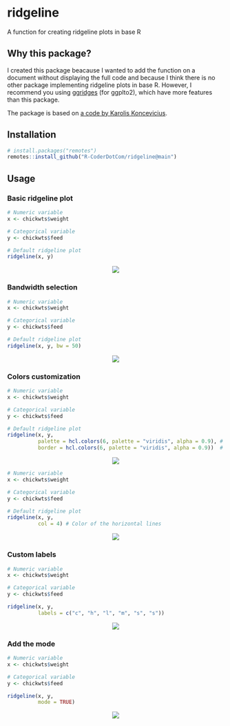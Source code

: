 # ridgeline
A function for creating ridgeline plots in base R

## Why this package?

I created this package beacause I wanted to add the function on a document without displaying the full code and because I think there is no other package implementing ridgeline plots in base R. However, I recommend you using [ggridges](https://cran.r-project.org/web/packages/ggridges/) (for ggplto2), which have more features than this package.

The package is based on [a code by Karolis Koncevicius](http://karolis.koncevicius.lt/posts/r_base_plotting_without_wrappers/).

## Installation

```r
# install.packages("remotes")
remotes::install_github("R-CoderDotCom/ridgeline@main")
```

## Usage

### Basic ridgeline plot
```r
# Numeric variable
x <- chickwts$weight

# Categorical variable
y <- chickwts$feed

# Default ridgeline plot
ridgeline(x, y)
```

<p align="center">
 <img src="https://user-images.githubusercontent.com/67192157/106154522-fb500b80-617f-11eb-87ea-dd0e6c67e7e8.png">
</p>

### Bandwidth selection
```r
# Numeric variable
x <- chickwts$weight

# Categorical variable
y <- chickwts$feed

# Default ridgeline plot
ridgeline(x, y, bw = 50)
```

<p align="center">
 <img src="https://user-images.githubusercontent.com/67192157/106157056-9649e500-6182-11eb-9578-deb3d6f426c2.png">
</p>



### Colors customization

```r
# Numeric variable
x <- chickwts$weight

# Categorical variable
y <- chickwts$feed

# Default ridgeline plot
ridgeline(x, y,
          palette = hcl.colors(6, palette = "viridis", alpha = 0.9), # Colors of the areas
          border = hcl.colors(6, palette = "viridis", alpha = 0.9))  # Border colors for the areas
```

<p align="center">
 <img src="https://user-images.githubusercontent.com/67192157/106155408-f17ad800-6180-11eb-86dd-f014000a10fb.png">
</p>

```r
# Numeric variable
x <- chickwts$weight

# Categorical variable
y <- chickwts$feed

# Default ridgeline plot
ridgeline(x, y,
          col = 4) # Color of the horizontal lines
```

<p align="center">
 <img src="https://user-images.githubusercontent.com/67192157/106155704-40287200-6181-11eb-832b-c81a093681c2.png">
</p>



### Custom labels

```r
# Numeric variable
x <- chickwts$weight

# Categorical variable
y <- chickwts$feed

ridgeline(x, y,
          labels = c("c", "h", "l", "m", "s", "s"))
```

<p align="center">
 <img src="https://user-images.githubusercontent.com/67192157/106156908-669add00-6182-11eb-92e0-c15bc51616bb.png">
</p>

### Add the mode

```r
# Numeric variable
x <- chickwts$weight

# Categorical variable
y <- chickwts$feed

ridgeline(x, y,
          mode = TRUE)
```

<p align="center">
 <img src="https://user-images.githubusercontent.com/67192157/106157163-b5487700-6182-11eb-96f4-46532612930d.png">
</p>



